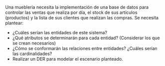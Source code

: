 Una mueblería necesita la implementación de una base de datos para controlar las ventas que realiza por día, el stock de sus artículos (productos) y la lista de sus clientes que realizan las compras. Se necesita plantear:

- ¿Cuáles serían las entidades de este sistema?
- ¿Qué atributos se determinarán para cada entidad? (Considerar los que se crean necesarios)
- ¿Cómo se conformarán las relaciones entre entidades? ¿Cuáles serían las cardinalidades?
- Realizar un DER para modelar el escenario planteado.